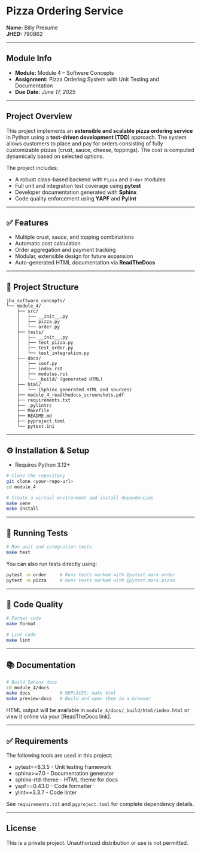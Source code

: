 # Pizza Ordering Service

**Name:** Billy Presume  
**JHED:** 790B62  

---

## Module Info

- **Module:** Module 4 – Software Concepts  
- **Assignment:** Pizza Ordering System with Unit Testing and Documentation  
- **Due Date:** *June 17, 2025*

---

## Project Overview

This project implements an **extensible and scalable pizza ordering service** in Python using a **test-driven development (TDD)** approach. The system allows customers to place and pay for orders consisting of fully customizable pizzas (crust, sauce, cheese, toppings). The cost is computed dynamically based on selected options.

The project includes:
- A robust class-based backend with `Pizza` and `Order` modules
- Full unit and integration test coverage using **pytest**
- Developer documentation generated with **Sphinx**
- Code quality enforcement using **YAPF** and **Pylint**

---

## ✅ Features

- Multiple crust, sauce, and topping combinations
- Automatic cost calculation
- Order aggregation and payment tracking
- Modular, extensible design for future expansion
- Auto-generated HTML documentation via **ReadTheDocs**

---

## 📁 Project Structure

```text
jhu_software_concepts/
└── module_4/
    ├── src/
    │   ├── __init__.py
    │   ├── pizza.py
    │   └── order.py
    ├── tests/
    │   ├── __init__.py
    │   ├── test_pizza.py
    │   ├── test_order.py
    │   └── test_integration.py
    ├── docs/
    │   ├── conf.py
    │   ├── index.rst
    │   ├── modules.rst
    │   └── _build/ (generated HTML)
    ├── html/
    │   └── (Sphinx generated HTML and sources)
    ├── module_4_readthedocs_screenshots.pdf
    ├── requirements.txt
    ├── .pylintrc
    ├── Makefile
    ├── README.md
    ├── pyproject.toml
    └── pytest.ini
```

---

## ⚙️ Installation & Setup

- Requires Python 3.12+

```bash
# Clone the repository
git clone <your-repo-url>
cd module_4

# Create a virtual environment and install dependencies
make venv
make install
```

---

## 🧪 Running Tests

```bash
# Run unit and integration tests
make test
```

You can also run tests directly using:

```bash
pytest -m order     # Runs tests marked with @pytest.mark.order
pytest -m pizza     # Runs tests marked with @pytest.mark.pizza
```

---

## 📐 Code Quality

```bash
# Format code
make format

# Lint code
make lint
```

---

## 📚 Documentation

```bash
# Build Sphinx docs
cd module_4/docs
make docs           # REPLACES: make html
make preview-docs   # Build and open them in a browser
```

HTML output will be available in `module_4/docs/_build/html/index.html` or view it online via your [ReadTheDocs link].

---

## ✅ Requirements

The following tools are used in this project:

- pytest==8.3.5 - Unit testing framework
- sphinx>=7.0 - Documentation generator
- sphinx-rtd-theme - HTML theme for docs
- yapf==0.43.0 - Code formatter
- ylint==3.3.7 - Code linter

See `requirements.txt` and `pyproject.toml` for complete dependency details.

---

## License

This is a private project. Unauthorized distribution or use is not permitted.
